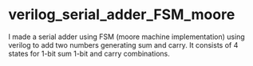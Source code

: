 # verilog_serial_adder_FSM_moore
I made a serial adder using FSM (moore machine implementation) using verilog to add two numbers generating sum and carry. It consists of 4 states for 1-bit sum 1-bit and carry combinations.
